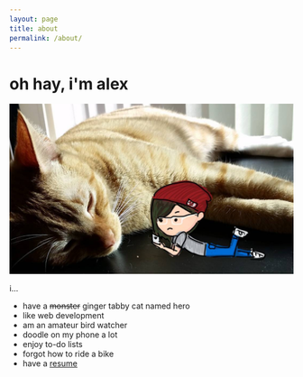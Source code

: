 ```yaml
---
layout: page
title: about
permalink: /about/
---
```


# oh hay, i'm alex

![me](/img/aboutme.png)

i...

* have a <s>monster</s> ginger tabby cat named hero
* like web development
* am an amateur bird watcher
* doodle on my phone a lot
* enjoy to-do lists
* forgot how to ride a bike
* have a [resume](https://gist.github.com/zhangoose/0aa0cd10f5c8faa39ce585154bfacfe9)
